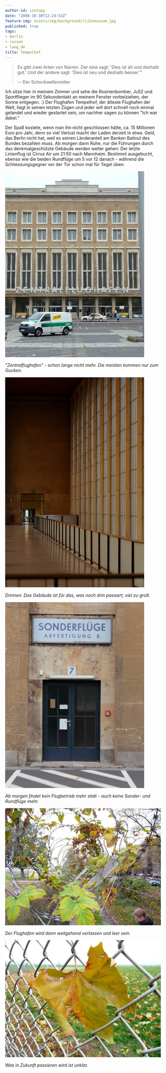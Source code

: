 ```yaml
---
author-id: isotopp
date: "2008-10-30T12:24:53Z"
feature-img: assets/img/background/rijksmuseum.jpg
published: true
tags:
- berlin
- reisen
- lang_de
title: Tempelhof
---
```


> Es gibt zwei Arten von Narren. Der eine sagt: 'Dies ist alt und deshalb gut.' Und der andere sagt: 'Dies ist neu und deshalb besser.'"
> 
>  -- Der Schockwellenreiter

Ich sitze hier in meinem Zimmer und sehe die Rosinenbomber, Ju52 und Sportflieger im 90 Sekundentakt an meinem Fenster vorbeiziehen, der Sonne entgegen. :)
Der Flughafen Tempelhof, der älteste Flughafen der Welt, liegt in seinen letzten Zügen und jeder will dort schnell noch einmal gelandet und wieder gestartet sein, um nachher sagen zu können "Ich war dabei."

Der Spaß kostete, wenn man ihn nicht geschlossen hätte, ca. 15 Millionen Euro pro Jahr, denn so viel Verlust macht der Laden derzeit in etwa.
Geld, das Berlin nicht hat, weil es seinen Länderanteil am Banken Bailout des Bundes bezahlen muss.
Ab morgen dann Ruhe, nur die Führungen durch das denkmalgeschützte Gebäude werden weiter gehen:
Der letzte Linienflug ist Cirrus Air um 21:50 nach Mannheim. 
Bestimmt ausgebucht, ebenso wie die beiden Rundflüge um 5 vor 12 danach - während die Schliessungsgegner vor der Tür schon mal für Tegel üben.

![](/uploads/tempelhof1.jpg)

*"Zentralflughafen" - schon lange nicht mehr. Die meisten kommen nur zum Gucken.*

![](/uploads/tempelhof2.jpg)

*Drinnen: Das Gebäude ist für das, was noch drin passiert, viel zu groß.*

![](/uploads/tempelhof3.jpg)

*Ab morgen findet kein Flugbetrieb mehr statt - auch keine Sonder- und Rundflüge mehr.*

![](/uploads/tempelhof4.jpg)

*Der Flughafen wird dann weitgehend verlassen und leer sein.*

![](/uploads/tempelhof5.jpg)

*Was in Zukunft passieren wird ist unklar.*
